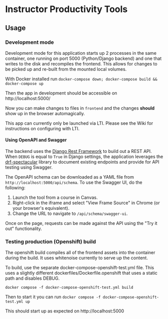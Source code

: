 # Instructor Productivity Tools

## Usage

### Development mode

Development mode for this application starts up 2 processes in the same container, one running on port 5000 (Python/Django backend) and one that writes to the disk and recompiles the frontend. This allows for changes to be picked up and re-built from the mounted local volumes.

With Docker installed run
`docker-compose down; docker-compose build && docker-compose up`

Then the app in development should be accessible on http://localhost:5000/

Now you can make changes to files in `frontend` and the changes **should** show up in the browser automagically.

This app can currently only be launched via LTI.  Please see the Wiki for instructions on configuring with LTI.
#### Using OpenAPI and Swagger

The backend uses the [Django Rest Framework](https://www.django-rest-framework.org/) to build out a REST API. When `DEBUG` is equal to `True` in Django settings, the application leverages the [drf-spectacular](https://drf-spectacular.readthedocs.io/en/latest/index.html) library to document existing endpoints and provide for API testing using Swagger.

The OpenAPI schema can be downloaded as a YAML file from `http://localhost:5000/api/schema`. To use the Swagger UI, do the following:
1. Launch the tool from a course in Canvas.
2. Right-click in the iframe and select "View Frame Source" in Chrome (or your browser's equivalent).
3. Change the URL to navigate to `/api/schema/swagger-ui`.

Once on the page, requests can be made against the API using the "Try it out" functionality.

### Testing production (Openshift) build

The openshift build compiles all of the frontend assets into the container during the build. It uses whitenoise currently to serve up the content.

To build, use the separate docker-compose-openshift-test.yml file. This uses a slightly different dockerfiles/Dockerfile.openshift that uses a static path and disables DEBUG.

`docker compose -f docker-compose-openshift-test.yml build`

Then to start it you can run
`docker compose -f docker-compose-openshift-test.yml up`

This should start up as expected on http://localhost:5000
